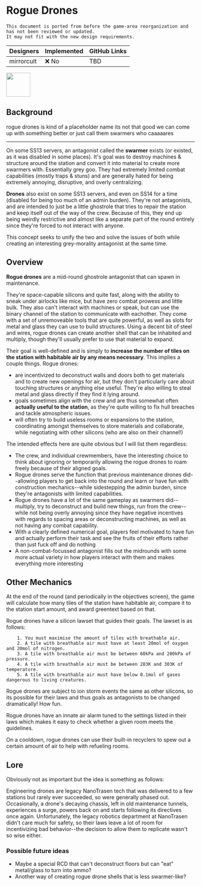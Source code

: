 # Rogue Drones
```admonish warning "Attention: Legacy Documentation!"
This document is ported from before the game-area reorganization and has not been reviewed or updated.
It may not fit with the new design requirements.
```
| Designers | Implemented | GitHub Links |
|---|---|---|
| mirrorcult | :x: No | TBD |

<img src="https://tgstation13.org/wiki/images/0/09/Swarmer.png" width=64 height=64 style="image-rendering: pixelated"/>

## Background

rogue drones is kind of a placeholder name its not that good we can come up with something better or just call them swarmers who caaaaares

---

On some SS13 servers, an antagonist called the **swarmer** exists (or existed, as it was disabled in some places). It's goal was to destroy machines & structure around the station and convert it into material to create more swarmers with. Essentially grey goo. They had extremely limited combat capabilities (mostly traps & stuns) and are generally hated for being extremely annoying, disruptive, and overly centralizing.

**Drones** also exist on some SS13 servers, and even on SS14 for a time (disabled for being too much of an admin burden). They're not antagonists, and are intended to just be a little ghostrole that tries to repair the station and keep itself out of the way of the crew. Because of this, they end up being weirdly restrictive and almost like a separate part of the round entirely since they're forced to not interact with anyone.

This concept seeks to unify the two and solve the issues of both while creating an interesting grey-morality antagonist at the same time.

## Overview

**Rogue drones** are a mid-round ghostrole antagonist that can spawn in maintenance. 

They're space-capable silicons and quite fast, along with the ability to sneak under airlocks like mice, but have zero combat prowess and little bulk. They also can't interact with machines or speak, but can use the binary channel of the station to communicate with eachother. They come with a set of unremoveable tools that are quite powerful, as well as slots for metal and glass they can use to build structures. Using a decent bit of steel and wires, rogue drones can create another shell that can be inhabited and multiply, though they'll usually prefer to use that material to expand.

Their goal is well-defined and is simply to **increase the number of tiles on the station with habitable air by any means necessary**. This implies a couple things. Rogue drones:
- are incentivized to deconstruct walls and doors both to get materials and to create new openings for air, but they don't particularly care about touching structures or anything else useful. They're also willing to steal metal and glass directly if they find it lying around.
- goals sometimes align with the crew and are thus somewhat often **actually useful to the station**, as they're quite willing to fix hull breaches and tackle atmospheric issues.
- will often try to build useless rooms or expansions to the station, coordinating amongst themselves to store materials and collaborate, while negotiating with other silicons (who are also on their channel!)

The intended effects here are quite obvious but I will list them regardless:
- The crew, and individual crewmembers, have the interesting choice to think about ignoring or temporarily allowing the rogue drones to roam freely because of their aligned goals.
- Rogue drones serve the function that previous maintenance drones did--allowing players to get back into the round and learn or have fun with construction mechanics--while sidestepping the admin burden, since they're antagonists with limited capabilities.
- Rogue drones have a lot of the same gameplay as swarmers did--multiply, try to deconstruct and build new things, run from the crew--while not being overly annoying since they have negative incentives with regards to spacing areas or deconstructing machines, as well as not having any combat capability.
- With a clearly defined numerical goal, players feel motivated to have fun and actually perform their task and see the fruits of their efforts rather than just fuck off and do nothing
- A non-combat-focussed antagonist fills out the midrounds with some more actual variety in how players interact with them and makes everything more interesting

## Other Mechanics

At the end of the round (and periodically in the objectives screen), the game will calculate how many tiles of the station have habitable air, compare it to the station start amount, and award greentext based on that.

Rogue drones have a silicon lawset that guides their goals. The lawset is as follows:

```
    1. You must maximise the amount of tiles with breathable air.
    2. A tile with breathable air must have at least 20mol of oxygen and 20mol of nitrogen.
    3. A tile with breathable air must be between 60kPa and 200kPa of pressure.
    4. A tile with breathable air must be between 283K and 303K of temperature.
    5. A tile with breathable air must have below 0.1mol of gases dangerous to living creatures.
```

Rogue drones are subject to ion storm events the same as other silicons, so its possible for their laws and thus goals as antagonists to be changed dramatically! How fun.

Rogue drones have an innate air alarm tuned to the settings listed in their laws which makes it easy to check whether a given room meets the guidelines.

On a cooldown, rogue drones can use their built-in recyclers to spew out a certain amount of air to help with refueling rooms.

## Lore

Obviously not as important but the idea is something as follows:

Engineering drones are legacy NanoTrasen tech that was delivered to a few stations but rarely ever succeeded, so were generally phased out. Occasionally, a drone's decaying chassis, left in old maintenance tunnels, experiences a surge, powers back on and starts following its directives once again. Unfortunately, the legacy robotics department at NanoTrasen didn't care much for safety, so their laws leave a lot of room for incentivizing bad behavior--the decision to allow them to replicate wasn't so wise either.

### Possible future ideas

- Maybe a special RCD that can't deconstruct floors but can "eat" metal/glass to turn into ammo?
- Another way of creating rogue drone shells that is less swarmer-like?